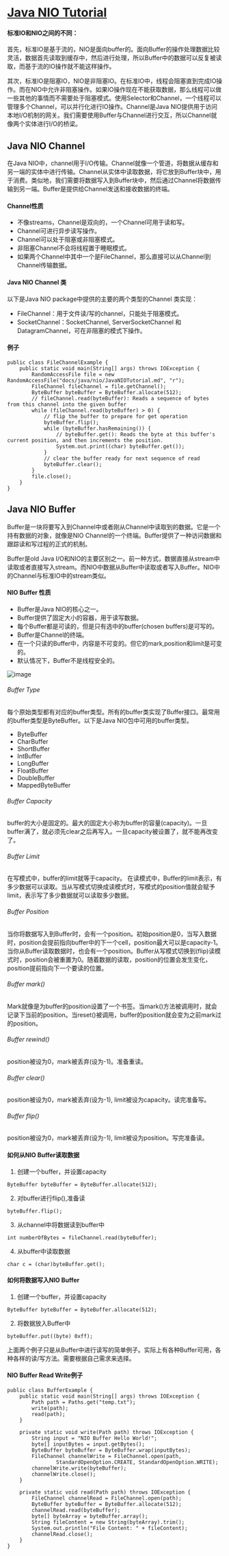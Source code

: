 # [Java NIO Tutorial](https://javapapers.com/java/java-nio-tutorial/)

#### 标准IO和NIO之间的不同：
首先，标准IO是基于流的，NIO是面向buffer的。面向Buffer的操作处理数据比较灵活，数据首先读取到缓存中，然后进行处理，所以Buffer中的数据可以反复被读取，而基于流的IO操作就不能这样操作。

其次，标准IO是阻塞IO，NIO是非阻塞IO。在标准IO中，线程会阻塞直到完成IO操作。而在NIO中允许非阻塞操作。如果IO操作现在不能获取数据，那么线程可以做一些其他的事情而不需要处于阻塞模式。使用Selector和Channel，一个线程可以管理多个Channel，可以并行化进行IO操作。Channel是Java NIO提供用于访问本地I/O机制的网关。我们需要使用Buffer与Channel进行交互，所以Channel就像两个实体进行I/O的桥梁。

## Java NIO Channel
在Java NIO中，channel用于I/O传输。Channel就像一个管道，将数据从缓存和另一端的实体中进行传输。Channel从实体中读取数据，将它放到Buffer块中，用于消费。类似地，我们需要将数据写入到Buffer块中，然后通过Channel将数据传输到另一端。Buffer是提供给Channel发送和接收数据的终端。

#### Channel性质
* 不像streams，Channel是双向的，一个Channel可用于读和写。
* Channel可进行异步读写操作。
* Channel可以处于阻塞或非阻塞模式。
* 非阻塞Channel不会将线程置于睡眠模式。
* 如果两个Channel中其中一个是FileChannel，那么直接可以从Channel到Channel传输数据。

#### Java NIO Channel 类
以下是Java NIO package中提供的主要的两个类型的Channel 类实现：
* FileChannel：用于文件读/写的channel，只能处于阻塞模式。
* SocketChannel：SocketChannel, ServerSocketChannel 和 DatagramChannel，可在非阻塞的模式下操作。

#### 例子
```
public class FileChannelExample {
    public static void main(String[] args) throws IOException {
        RandomAccessFile file = new RandomAccessFile("docs/java/nio/JavaNIOTutorial.md", "r");
        FileChannel fileChannel = file.getChannel();
        ByteBuffer byteBuffer = ByteBuffer.allocate(512);
        // fileChannel.read(byteBuffer): Reads a sequence of bytes from this channel into the given buffer
        while (fileChannel.read(byteBuffer) > 0) {
            // flip the buffer to prepare for get operation
            byteBuffer.flip();
            while (byteBuffer.hasRemaining()) {
                // byteBuffer.get(): Reads the byte at this buffer's current position, and then increments the position.
                System.out.print((char) byteBuffer.get());
            }
            // clear the buffer ready for next sequence of read
            byteBuffer.clear();
        }
        file.close();
    }
}
```

## Java NIO Buffer
Buffer是一块将要写入到Channel中或者刚从Channel中读取到的数据。它是一个持有数据的对象，就像是NIO Channel的一个终端。Buffer提供了一种访问数据和跟踪读和写过程的正式的机制。

Buffer是old Java I/O和NIO的主要区别之一。前一种方式，数据直接从stream中读取或者直接写入stream。而NIO中数据从Buffer中读取或者写入Buffer。NIO中的Channel与标准IO中的stream类似。

#### NIO Buffer 性质
* Buffer是Java NIO的核心之一。
* Buffer提供了固定大小的容器，用于读写数据。
* 每个Buffer都是可读的，但是只有选中的buffer(chosen buffers)是可写的。
* Buffer是Channel的终端。
* 在一个只读的Buffer中，内容是不可变的。但它的mark,position和limit是可变的。
* 默认情况下，Buffer不是线程安全的。

![image](https://javapapers.com/wp-content/uploads/2015/08/JavaNIOBuffer.png)

###### Buffer Type
每个原始类型都有对应的buffer类型。所有的buffer类实现了Buffer接口。最常用的buffer类型是ByteBuffer。以下是Java NIO包中可用的buffer类型。
* ByteBuffer
* CharBuffer
* ShortBuffer
* IntBuffer
* LongBuffer
* FloatBuffer
* DoubleBuffer
* MappedByteBuffer

###### Buffer Capacity
buffer的大小是固定的。最大的固定大小称为buffer的容量(capacity)。一旦buffer满了，就必须先clear之后再写入。一旦capacity被设置了，就不能再改变了。

###### Buffer Limit
在写模式中，buffer的limit就等于capacity。
在读模式中，Buffer的limit表示，有多少数据可以读取。当从写模式切换成读模式时，写模式的position值就会赋予limit，表示写了多少数据就可以读取多少数据。

###### Buffer Position
当你将数据写入到Buffer时，会有一个position。初始position是0，当写入数据时，position会提前指向buffer中的下一个cell，position最大可以是capacity-1。
当你从Buffer读取数据时，也会有一个position。Buffer从写模式切换到(flip)读模式时，position会被重置为0。随着数据的读取，position的位置会发生变化，position提前指向下一个要读的位置。

###### Buffer mark()
Mark就像是为buffer的position设置了一个书签。当mark()方法被调用时，就会记录下当前的position。当reset()被调用，buffer的position就会变为之前mark过的position。

###### Buffer rewind()
position被设为0，mark被丢弃(设为-1)。准备重读。

###### Buffer clear()
position被设为0，mark被丢弃(设为-1), limit被设为capacity。读完准备写。

###### Buffer flip()
position被设为0，mark被丢弃(设为-1), limit被设为position。写完准备读。

#### 如何从NIO Buffer读取数据
1. 创建一个buffer，并设置capacity
```
ByteBuffer byteBuffer = ByteBuffer.allocate(512);
```
2. 对buffer进行flip(),准备读
```
byteBuffer.flip();
```
3. 从channel中将数据读到buffer中
```
int numberOfBytes = fileChannel.read(byteBuffer);
```
4. 从buffer中读取数据
```
char c = (char)byteBuffer.get();
```

#### 如何将数据写入NIO Buffer
1. 创建一个buffer，并设置capacity
```
ByteBuffer byteBuffer = ByteBuffer.allocate(512);
```
2. 将数据放入Buffer中
```
byteBuffer.put((byte) 0xff);
```

上面两个例子只是从Buffer中进行读写的简单例子。实际上有各种Buffer可用，各种各样的读/写方法。需要根据自己需求来选择。

#### NIO Buffer Read Write例子
```
public class BufferExample {
	public static void main(String[] args) throws IOException {
		Path path = Paths.get("temp.txt");
		write(path);
		read(path);
	}

	private static void write(Path path) throws IOException {
		String input = "NIO Buffer Hello World!";
		byte[] inputBytes = input.getBytes();
		ByteBuffer byteBuffer = ByteBuffer.wrap(inputBytes);
		FileChannel channelWrite = FileChannel.open(path,
				StandardOpenOption.CREATE, StandardOpenOption.WRITE);
		channelWrite.write(byteBuffer);
		channelWrite.close();
	}

	private static void read(Path path) throws IOException {
		FileChannel channelRead = FileChannel.open(path);
		ByteBuffer byteBuffer = ByteBuffer.allocate(512);
		channelRead.read(byteBuffer);
		byte[] byteArray = byteBuffer.array();
		String fileContent = new String(byteArray).trim();
		System.out.println("File Content: " + fileContent);
		channelRead.close();
	}
}
```
